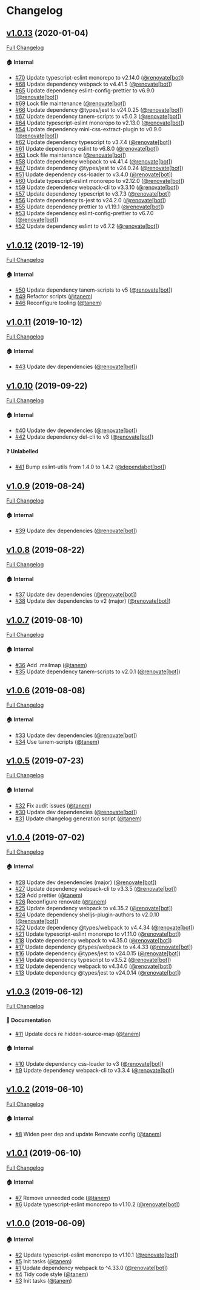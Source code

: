 # Changelog

## [v1.0.13](https://github.com/tanem/remove-source-map-url-webpack-plugin/tree/v1.0.13) (2020-01-04)
[Full Changelog](https://github.com/tanem/remove-source-map-url-webpack-plugin/compare/v1.0.12...v1.0.13)

#### :house: Internal

- [#70](https://github.com/tanem/remove-source-map-url-webpack-plugin/pull/70) Update typescript-eslint monorepo to v2.14.0 ([@renovate[bot]](https://github.com/apps/renovate))
- [#68](https://github.com/tanem/remove-source-map-url-webpack-plugin/pull/68) Update dependency webpack to v4.41.5 ([@renovate[bot]](https://github.com/apps/renovate))
- [#65](https://github.com/tanem/remove-source-map-url-webpack-plugin/pull/65) Update dependency eslint-config-prettier to v6.9.0 ([@renovate[bot]](https://github.com/apps/renovate))
- [#69](https://github.com/tanem/remove-source-map-url-webpack-plugin/pull/69) Lock file maintenance ([@renovate[bot]](https://github.com/apps/renovate))
- [#66](https://github.com/tanem/remove-source-map-url-webpack-plugin/pull/66) Update dependency @types/jest to v24.0.25 ([@renovate[bot]](https://github.com/apps/renovate))
- [#67](https://github.com/tanem/remove-source-map-url-webpack-plugin/pull/67) Update dependency tanem-scripts to v5.0.3 ([@renovate[bot]](https://github.com/apps/renovate))
- [#64](https://github.com/tanem/remove-source-map-url-webpack-plugin/pull/64) Update typescript-eslint monorepo to v2.13.0 ([@renovate[bot]](https://github.com/apps/renovate))
- [#54](https://github.com/tanem/remove-source-map-url-webpack-plugin/pull/54) Update dependency mini-css-extract-plugin to v0.9.0 ([@renovate[bot]](https://github.com/apps/renovate))
- [#62](https://github.com/tanem/remove-source-map-url-webpack-plugin/pull/62) Update dependency typescript to v3.7.4 ([@renovate[bot]](https://github.com/apps/renovate))
- [#61](https://github.com/tanem/remove-source-map-url-webpack-plugin/pull/61) Update dependency eslint to v6.8.0 ([@renovate[bot]](https://github.com/apps/renovate))
- [#63](https://github.com/tanem/remove-source-map-url-webpack-plugin/pull/63) Lock file maintenance ([@renovate[bot]](https://github.com/apps/renovate))
- [#58](https://github.com/tanem/remove-source-map-url-webpack-plugin/pull/58) Update dependency webpack to v4.41.4 ([@renovate[bot]](https://github.com/apps/renovate))
- [#47](https://github.com/tanem/remove-source-map-url-webpack-plugin/pull/47) Update dependency @types/jest to v24.0.24 ([@renovate[bot]](https://github.com/apps/renovate))
- [#51](https://github.com/tanem/remove-source-map-url-webpack-plugin/pull/51) Update dependency css-loader to v3.4.0 ([@renovate[bot]](https://github.com/apps/renovate))
- [#60](https://github.com/tanem/remove-source-map-url-webpack-plugin/pull/60) Update typescript-eslint monorepo to v2.12.0 ([@renovate[bot]](https://github.com/apps/renovate))
- [#59](https://github.com/tanem/remove-source-map-url-webpack-plugin/pull/59) Update dependency webpack-cli to v3.3.10 ([@renovate[bot]](https://github.com/apps/renovate))
- [#57](https://github.com/tanem/remove-source-map-url-webpack-plugin/pull/57) Update dependency typescript to v3.7.3 ([@renovate[bot]](https://github.com/apps/renovate))
- [#56](https://github.com/tanem/remove-source-map-url-webpack-plugin/pull/56) Update dependency ts-jest to v24.2.0 ([@renovate[bot]](https://github.com/apps/renovate))
- [#55](https://github.com/tanem/remove-source-map-url-webpack-plugin/pull/55) Update dependency prettier to v1.19.1 ([@renovate[bot]](https://github.com/apps/renovate))
- [#53](https://github.com/tanem/remove-source-map-url-webpack-plugin/pull/53) Update dependency eslint-config-prettier to v6.7.0 ([@renovate[bot]](https://github.com/apps/renovate))
- [#52](https://github.com/tanem/remove-source-map-url-webpack-plugin/pull/52) Update dependency eslint to v6.7.2 ([@renovate[bot]](https://github.com/apps/renovate))

## [v1.0.12](https://github.com/tanem/remove-source-map-url-webpack-plugin/tree/v1.0.12) (2019-12-19)
[Full Changelog](https://github.com/tanem/remove-source-map-url-webpack-plugin/compare/v1.0.11...v1.0.12)

#### :house: Internal

- [#50](https://github.com/tanem/remove-source-map-url-webpack-plugin/pull/50) Update dependency tanem-scripts to v5 ([@renovate[bot]](https://github.com/apps/renovate))
- [#49](https://github.com/tanem/remove-source-map-url-webpack-plugin/pull/49) Refactor scripts ([@tanem](https://github.com/tanem))
- [#46](https://github.com/tanem/remove-source-map-url-webpack-plugin/pull/46) Reconfigure tooling ([@tanem](https://github.com/tanem))

## [v1.0.11](https://github.com/tanem/remove-source-map-url-webpack-plugin/tree/v1.0.11) (2019-10-12)
[Full Changelog](https://github.com/tanem/remove-source-map-url-webpack-plugin/compare/v1.0.10...v1.0.11)

#### :house: Internal

- [#43](https://github.com/tanem/remove-source-map-url-webpack-plugin/pull/43) Update dev dependencies ([@renovate[bot]](https://github.com/apps/renovate))

## [v1.0.10](https://github.com/tanem/remove-source-map-url-webpack-plugin/tree/v1.0.10) (2019-09-22)
[Full Changelog](https://github.com/tanem/remove-source-map-url-webpack-plugin/compare/v1.0.9...v1.0.10)

#### :house: Internal

- [#40](https://github.com/tanem/remove-source-map-url-webpack-plugin/pull/40) Update dev dependencies ([@renovate[bot]](https://github.com/apps/renovate))
- [#42](https://github.com/tanem/remove-source-map-url-webpack-plugin/pull/42) Update dependency del-cli to v3 ([@renovate[bot]](https://github.com/apps/renovate))

#### :question: Unlabelled

- [#41](https://github.com/tanem/remove-source-map-url-webpack-plugin/pull/41) Bump eslint-utils from 1.4.0 to 1.4.2 ([@dependabot[bot]](https://github.com/apps/dependabot))

## [v1.0.9](https://github.com/tanem/remove-source-map-url-webpack-plugin/tree/v1.0.9) (2019-08-24)
[Full Changelog](https://github.com/tanem/remove-source-map-url-webpack-plugin/compare/v1.0.8...v1.0.9)

#### :house: Internal

- [#39](https://github.com/tanem/remove-source-map-url-webpack-plugin/pull/39) Update dev dependencies ([@renovate[bot]](https://github.com/apps/renovate))

## [v1.0.8](https://github.com/tanem/remove-source-map-url-webpack-plugin/tree/v1.0.8) (2019-08-22)
[Full Changelog](https://github.com/tanem/remove-source-map-url-webpack-plugin/compare/v1.0.7...v1.0.8)

#### :house: Internal

- [#37](https://github.com/tanem/remove-source-map-url-webpack-plugin/pull/37) Update dev dependencies ([@renovate[bot]](https://github.com/apps/renovate))
- [#38](https://github.com/tanem/remove-source-map-url-webpack-plugin/pull/38) Update dev dependencies to v2 (major) ([@renovate[bot]](https://github.com/apps/renovate))

## [v1.0.7](https://github.com/tanem/remove-source-map-url-webpack-plugin/tree/v1.0.7) (2019-08-10)
[Full Changelog](https://github.com/tanem/remove-source-map-url-webpack-plugin/compare/v1.0.6...v1.0.7)

#### :house: Internal

- [#36](https://github.com/tanem/remove-source-map-url-webpack-plugin/pull/36) Add .mailmap ([@tanem](https://github.com/tanem))
- [#35](https://github.com/tanem/remove-source-map-url-webpack-plugin/pull/35) Update dependency tanem-scripts to v2.0.1 ([@renovate[bot]](https://github.com/apps/renovate))

## [v1.0.6](https://github.com/tanem/remove-source-map-url-webpack-plugin/tree/v1.0.6) (2019-08-08)
[Full Changelog](https://github.com/tanem/remove-source-map-url-webpack-plugin/compare/v1.0.5...v1.0.6)

#### :house: Internal

- [#33](https://github.com/tanem/remove-source-map-url-webpack-plugin/pull/33) Update dev dependencies ([@renovate[bot]](https://github.com/apps/renovate))
- [#34](https://github.com/tanem/remove-source-map-url-webpack-plugin/pull/34) Use tanem-scripts ([@tanem](https://github.com/tanem))

## [v1.0.5](https://github.com/tanem/remove-source-map-url-webpack-plugin/tree/v1.0.5) (2019-07-23)
[Full Changelog](https://github.com/tanem/remove-source-map-url-webpack-plugin/compare/v1.0.4...v1.0.5)

#### :house: Internal

- [#32](https://github.com/tanem/remove-source-map-url-webpack-plugin/pull/32) Fix audit issues ([@tanem](https://github.com/tanem))
- [#30](https://github.com/tanem/remove-source-map-url-webpack-plugin/pull/30) Update dev dependencies ([@renovate[bot]](https://github.com/apps/renovate))
- [#31](https://github.com/tanem/remove-source-map-url-webpack-plugin/pull/31) Update changelog generation script ([@tanem](https://github.com/tanem))

## [v1.0.4](https://github.com/tanem/remove-source-map-url-webpack-plugin/tree/v1.0.4) (2019-07-02)
[Full Changelog](https://github.com/tanem/remove-source-map-url-webpack-plugin/compare/v1.0.3...v1.0.4)

#### :house: Internal

- [#28](https://github.com/tanem/remove-source-map-url-webpack-plugin/pull/28) Update dev dependencies (major) ([@renovate[bot]](https://github.com/apps/renovate))
- [#27](https://github.com/tanem/remove-source-map-url-webpack-plugin/pull/27) Update dependency webpack-cli to v3.3.5 ([@renovate[bot]](https://github.com/apps/renovate))
- [#29](https://github.com/tanem/remove-source-map-url-webpack-plugin/pull/29) Add prettier ([@tanem](https://github.com/tanem))
- [#26](https://github.com/tanem/remove-source-map-url-webpack-plugin/pull/26) Reconfigure renovate ([@tanem](https://github.com/tanem))
- [#25](https://github.com/tanem/remove-source-map-url-webpack-plugin/pull/25) Update dependency webpack to v4.35.2 ([@renovate[bot]](https://github.com/apps/renovate))
- [#24](https://github.com/tanem/remove-source-map-url-webpack-plugin/pull/24) Update dependency shelljs-plugin-authors to v2.0.10 ([@renovate[bot]](https://github.com/apps/renovate))
- [#22](https://github.com/tanem/remove-source-map-url-webpack-plugin/pull/22) Update dependency @types/webpack to v4.4.34 ([@renovate[bot]](https://github.com/apps/renovate))
- [#21](https://github.com/tanem/remove-source-map-url-webpack-plugin/pull/21) Update typescript-eslint monorepo to v1.11.0 ([@renovate[bot]](https://github.com/apps/renovate))
- [#18](https://github.com/tanem/remove-source-map-url-webpack-plugin/pull/18) Update dependency webpack to v4.35.0 ([@renovate[bot]](https://github.com/apps/renovate))
- [#17](https://github.com/tanem/remove-source-map-url-webpack-plugin/pull/17) Update dependency @types/webpack to v4.4.33 ([@renovate[bot]](https://github.com/apps/renovate))
- [#16](https://github.com/tanem/remove-source-map-url-webpack-plugin/pull/16) Update dependency @types/jest to v24.0.15 ([@renovate[bot]](https://github.com/apps/renovate))
- [#14](https://github.com/tanem/remove-source-map-url-webpack-plugin/pull/14) Update dependency typescript to v3.5.2 ([@renovate[bot]](https://github.com/apps/renovate))
- [#12](https://github.com/tanem/remove-source-map-url-webpack-plugin/pull/12) Update dependency webpack to v4.34.0 ([@renovate[bot]](https://github.com/apps/renovate))
- [#13](https://github.com/tanem/remove-source-map-url-webpack-plugin/pull/13) Update dependency @types/jest to v24.0.14 ([@renovate[bot]](https://github.com/apps/renovate))

## [v1.0.3](https://github.com/tanem/remove-source-map-url-webpack-plugin/tree/v1.0.3) (2019-06-12)
[Full Changelog](https://github.com/tanem/remove-source-map-url-webpack-plugin/compare/v1.0.2...v1.0.3)

#### :memo: Documentation

- [#11](https://github.com/tanem/remove-source-map-url-webpack-plugin/pull/11) Update docs re hidden-source-map ([@tanem](https://github.com/tanem))

#### :house: Internal

- [#10](https://github.com/tanem/remove-source-map-url-webpack-plugin/pull/10) Update dependency css-loader to v3 ([@renovate[bot]](https://github.com/apps/renovate))
- [#9](https://github.com/tanem/remove-source-map-url-webpack-plugin/pull/9) Update dependency webpack-cli to v3.3.4 ([@renovate[bot]](https://github.com/apps/renovate))

## [v1.0.2](https://github.com/tanem/remove-source-map-url-webpack-plugin/tree/v1.0.2) (2019-06-10)
[Full Changelog](https://github.com/tanem/remove-source-map-url-webpack-plugin/compare/v1.0.1...v1.0.2)

#### :house: Internal

- [#8](https://github.com/tanem/remove-source-map-url-webpack-plugin/pull/8) Widen peer dep and update Renovate config ([@tanem](https://github.com/tanem))

## [v1.0.1](https://github.com/tanem/remove-source-map-url-webpack-plugin/tree/v1.0.1) (2019-06-10)
[Full Changelog](https://github.com/tanem/remove-source-map-url-webpack-plugin/compare/v1.0.0...v1.0.1)

#### :house: Internal

- [#7](https://github.com/tanem/remove-source-map-url-webpack-plugin/pull/7) Remove unneeded code ([@tanem](https://github.com/tanem))
- [#6](https://github.com/tanem/remove-source-map-url-webpack-plugin/pull/6) Update typescript-eslint monorepo to v1.10.2 ([@renovate[bot]](https://github.com/apps/renovate))

## [v1.0.0](https://github.com/tanem/remove-source-map-url-webpack-plugin/tree/v1.0.0) (2019-06-09)

#### :house: Internal

- [#2](https://github.com/tanem/remove-source-map-url-webpack-plugin/pull/2) Update typescript-eslint monorepo to v1.10.1 ([@renovate[bot]](https://github.com/apps/renovate))
- [#5](https://github.com/tanem/remove-source-map-url-webpack-plugin/pull/5) Init tasks ([@tanem](https://github.com/tanem))
- [#1](https://github.com/tanem/remove-source-map-url-webpack-plugin/pull/1) Update dependency webpack to ^4.33.0 ([@renovate[bot]](https://github.com/apps/renovate))
- [#4](https://github.com/tanem/remove-source-map-url-webpack-plugin/pull/4) Tidy code style ([@tanem](https://github.com/tanem))
- [#3](https://github.com/tanem/remove-source-map-url-webpack-plugin/pull/3) Init tasks ([@tanem](https://github.com/tanem))

